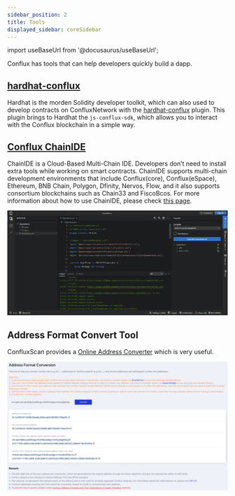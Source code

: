 ```yaml
---
sidebar_position: 2
title: Tools
displayed_sidebar: coreSidebar
---
```


import useBaseUrl from '@docusaurus/useBaseUrl';

Conflux has tools that can help developers quickly build a dapp.

## [hardhat-conflux](https://github.com/conflux-chain/hardhat-conflux)

Hardhat is the morden Solidity developer toolkit, which can also used to develop contracts on ConfluxNetwork with the [hardhat-conflux](https://github.com/conflux-chain/hardhat-conflux) plugin. This plugin brings to Hardhat the `js-conflux-sdk`, which allows you to interact with the Conflux blockchain in a simple way.

## [Conflux ChainIDE](https://chainide.com/s/createTempProject/conflux)

ChainIDE is a Cloud-Based Multi-Chain IDE. Developers don’t need to install extra tools while working on smart contracts. ChainIDE supports multi-chain development environments that include Conflux(core), Conflux(eSpace), Ethereum, BNB Chain, Polygon, Dfinity, Nervos, Flow, and it also supports consortium blockchains such as Chain33 and FiscoBcos. For more information about how to use ChainIDE, please check [this page](https://chainide.gitbook.io/chainide-english-1/ethereum-ide-1/4.-conflux-ide).

![Chainide](../image/chainide.png)

## Address Format Convert Tool

ConfluxScan provides a [Online Address Converter](https://www.confluxscan.io/address-converter) which is very useful.

![](../../core-space-basics/img/scan-address-converter.png)
